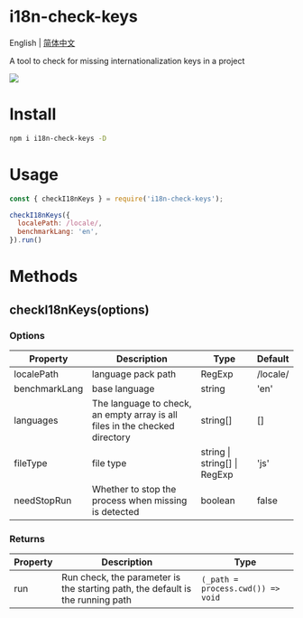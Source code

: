 # i18n-check-keys

English | [简体中文](./README.zh_CN.md)

A tool to check for missing internationalization keys in a project

![](http://qiniuyun.hmydgz.top/doc/img/i18n-check-keys-img1.png)

# Install
```bash
npm i i18n-check-keys -D
```

# Usage
```cjs
const { checkI18nKeys } = require('i18n-check-keys');

checkI18nKeys({
  localePath: /locale/,
  benchmarkLang: 'en',
}).run()
```

# Methods

## checkI18nKeys(options)

### Options

| Property | Description | Type | Default |
| --- | --- | --- | --- |
| localePath | language pack path | RegExp | /locale/ |
| benchmarkLang | base language | string | 'en' |
| languages | The language to check, an empty array is all files in the checked directory | string[] | [] |
| fileType | file type | string \| string[] \| RegExp | 'js' |
| needStopRun | Whether to stop the process when missing is detected | boolean | false |

### Returns
| Property | Description | Type |
| --- | --- | --- |
| run | Run check, the parameter is the starting path, the default is the running path | `(_path = process.cwd()) => void` |
